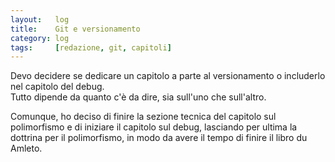 ```yaml
---
layout:   log
title:    Git e versionamento
category: log
tags:     [redazione, git, capitoli]
---
```


Devo decidere se dedicare un capitolo a parte al versionamento o includerlo nel capitolo del debug.  
Tutto dipende da quanto c'è da dire, sia sull'uno che sull'altro.

Comunque, ho deciso di finire la sezione tecnica del capitolo sul polimorfismo e di iniziare il capitolo sul debug, lasciando per ultima la dottrina per il polimorfismo, in modo da avere il tempo di finire il libro du Amleto.
